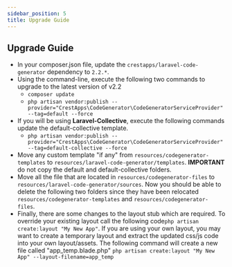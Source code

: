 ```yaml
---
sidebar_position: 5
title: Upgrade Guide
---
```


## Upgrade Guide

 - In your composer.json file, update the `crestapps/laravel-code-generator` dependency to `2.2.*`.
 - Using the command-line, execute the following two commands to upgrade to the latest version of v2.2
     - `composer update`
     - `php artisan vendor:publish --provider="CrestApps\CodeGenerator\CodeGeneratorServiceProvider" --tag=default --force`
 - If you will be using **Laravel-Collective**, execute the following commands update the default-collective template.
     - `php artisan vendor:publish --provider="CrestApps\CodeGenerator\CodeGeneratorServiceProvider" --tag=default-collective --force`
 - Move any custom template "if any" from `resources/codegenerator-templates` to `resources/laravel-code-generator/templates`. **IMPORTANT** do not copy the default and default-collective folders.
 - Move all the file that are located in `resources/codegenerator-files` to `resources/laravel-code-generator/sources`. Now you should be able to delete the following two folders since they have been relocated `resources/codegenerator-templates` and `resources/codegenerator-files`.
 - Finally, there are some changes to the layout stub which are required. To override your existing layout call the following code`php artisan create:layout "My New App"`. If you are using your own layout, you may want to create a temporary layout and extract the updated css/js code into your own layout/assets. The following command will create a new file called "app\_temp.blade.php" `php artisan create:layout "My New App" --layout-filename=app_temp`

